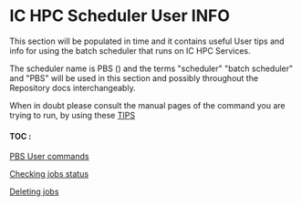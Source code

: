 

# IC HPC Scheduler User INFO

This section will be populated in time and it contains useful User tips and info for using the batch scheduler that runs on IC HPC Services.

The scheduler name is PBS () and the terms "scheduler" "batch scheduler" and "PBS" will be used in this section and possibly throughout the Repository docs interchangeably.

When in doubt please consult the manual pages of the command you are trying to run, by using these [TIPS](/RCS-HPC_guides/coding/Nix-manPages.md)

#### TOC :

[PBS User commands](/PBS_HPC_scheduler/PBS_user_commands.md)

[Checking jobs status](/PBS_HPC_scheduler/PBS_user_commands.md)

[Deleting jobs](/PBS_HPC_scheduler/PBS_jobs_deletion.md)


<!--
(need to finalize cross-referencing some docs and peer-rev repo)
-->